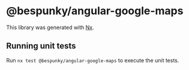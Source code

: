 # @bespunky/angular-google-maps

This library was generated with [Nx](https://nx.dev).

## Running unit tests

Run `nx test @bespunky/angular-google-maps` to execute the unit tests.
